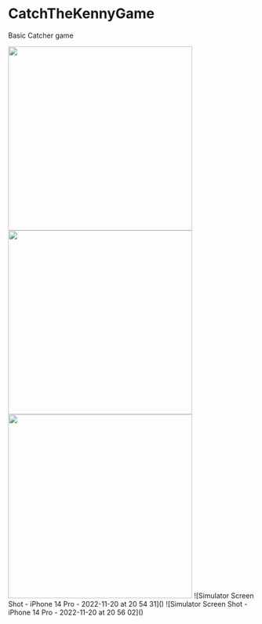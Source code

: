 # CatchTheKennyGame
Basic Catcher game


<p float="left">
<img src="https://user-images.githubusercontent.com/113794954/202918693-0b9b400e-6eb7-4083-9db9-e4fdd11a2e33.png" width="375"/>
<img src="https://user-images.githubusercontent.com/113794954/202554483-1485fab7-9681-4391-b826-5e4ecc6028a1.png" width="375"/>
<img src="https://user-images.githubusercontent.com/113794954/202554497-e65170ae-fafc-4ea4-8729-86ef46b2dc10.png" width="375"/>
![Simulator Screen Shot - iPhone 14 Pro - 2022-11-20 at 20 54 31]()
![Simulator Screen Shot - iPhone 14 Pro - 2022-11-20 at 20 56 02]()
